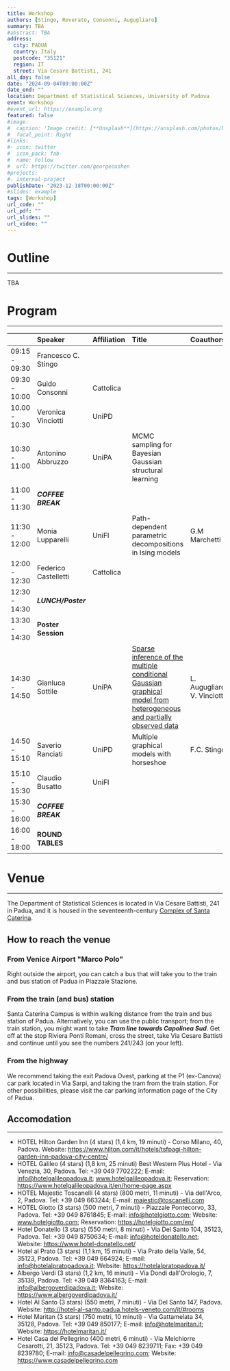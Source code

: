 ```yaml
---
title: Workshop 
authors: [Stingo, Roverato, Consonni, Augugliaro]
summary: TBA
#abstract: TBA
address:
  city: PADUA
  country: Italy
  postcode: "35121"
  region: IT
  street: Via Cesare Battisti, 241
all_day: false
date: "2024-09-04T09:00:00Z"
date_end: ""
location: Department of Statistical Sciences, University of Padova
event: Workshop
#event_url: https://example.org
featured: false
#image:
#  caption: 'Image credit: [**Unsplash**](https://unsplash.com/photos/bzdhc5b3Bxs)'
#  focal_point: Right
#links:
#- icon: twitter
#  icon_pack: fab
#  name: Follow
#  url: https://twitter.com/georgecushen
#projects:
#- internal-project
publishDate: "2023-12-18T00:00:00Z"
#slides: example
tags: [Workshop]
url_code: ""
url_pdf: ""
url_slides: ""
url_video: ""
---
```


# Outline
---
TBA

# Program
---
|               | **Speaker**         | **Affiliation**     | **Title**                  | **Coauthors**               |
|:--------------|:--------------------|:--------------------|:---------------------------|:----------------------------|
| 09:15 - 09:30 | Francesco C. Stingo |                     |                            |                             |
| 09:30 - 10:00 | Guido Consonni      | Cattolica           |                            |                             |
| 10.00 - 10:30 | Veronica Vinciotti  | UniPD               |                            |                             |
| 10:30 - 11:00 | Antonino Abbruzzo   | UniPA               | MCMC sampling for Bayesian Gaussian structural learning  |                             |
| 11:00 - 11:30 | ***COFFEE BREAK***  |                     |                            |                             |
| 11:30 - 12:00 | Monia Lupparelli    | UniFI               | Path-dependent parametric decompositions in Ising models | G.M Marchetti |
| 12:00 - 12:30 | Federico Castelletti| Cattolica           |                            |                             |
| 12:30 - 14:30 | ***LUNCH/Poster***  |                     |                            |                             |
| 13:30 - 14:30 | **Poster Session**  |                     |                            |                             |
| 14:30 - 14:50 | Gianluca Sottile    | UniPA               | [Sparse inference of the multiple conditional Gaussian graphical model from heterogeneous and partially observed data](https://main--combiners.netlify.app/publication/conference-paper/04-workshop/1.prova_sottile/) | L. Augugliaro, V. Vinciotti |
| 14:50 - 15:10 | Saverio Ranciati    | UniPD               | Multiple graphical models with horseshoe | F.C. Stingo |
| 15:10 - 15:30 | Claudio Busatto     | UniFI               |                            |                             |
| 15:30 - 16:00 | ***COFFEE BREAK***  |                     |                            |                             |
| 16:00 - 18:00 | **ROUND TABLES**    |                     |                            |                             |

# Venue
---
The Department of Statistical Sciences is located in Via Cesare Battisti, 241 in Padua, and it is housed in the seventeenth-century [Complex of Santa Caterina](https://www.stat.unipd.it/futuri-studenti/il-campus-di-santa-caterina).

## How to reach the venue
### From Venice Airport "Marco Polo"
Right outside the airport, you can catch a bus that will take you to the train and bus station of Padua in Piazzale Stazione.

### From the train (and bus) station
Santa Caterina Campus is within walking distance from the train and bus station of Padua. Alternatively, you can use the public transport; from the train station, you might want to take ***Tram line towards Capolinea Sud***. Get off at the stop Riviera Ponti Romani, cross the street, take Via Cesare Battisti and continue until you see the numbers 241/243 (on your left).

### From the highway
We recommend taking the exit Padova Ovest, parking at the P1 (ex-Canova) car park located in Via Sarpi, and taking the tram from the train station. For other possibilities, please visit the car parking information page of the City of Padua.


## Accomodation
---
- HOTEL Hilton Garden Inn (4 stars) (1,4 km, 19 minuti) - Corso Milano, 40, Padova. Website: https://www.hilton.com/it/hotels/tsfpagi-hilton-garden-inn-padova-city-centre/
- HOTEL Galileo (4 stars) (1,8 km, 25 minuti) Best Western Plus Hotel - Via Venezia, 30, Padova. Tel: +39 049 7702222; E-mail: info@hotelgalileopadova.it; www.hotelgalileopadova.it; Reservation: https://www.hotelgalileopadova.it/en/home-page.aspx 
- HOTEL Majestic Toscanelli (4 stars) (800 metri, 11 minuti) - Via dell'Arco, 2, Padova. Tel: +39 049 663244; E-mail: majestic@toscanelli.com
- HOTEL Giotto (3 stars) (500 metri, 7 minuti) - Piazzale Pontecorvo, 33, Padova. Tel: +39 049 8761845; E-mail: info@hotelgiotto.com; Website: www.hotelgiotto.com; Reservation: https://hotelgiotto.com/en/
- Hotel Donatello (3 stars) (550 metri, 8 minuti) - Via Del Santo 104, 35123, Padova. Tel: +39 049 8750634; E-mail: info@hoteldonatello.net; Website: https://www.hotel-donatello.net/ 
- Hotel al Prato (3 stars) (1,1 km, 15 minuti) - Via Prato della Valle, 54, 35123, Padova. Tel: +39 049 664924; E-mail: info@hotelalpratopadova.it; Website: https://hotelalpratopadova.it/
- Albergo Verdi (3 stars) (1,2 km, 16 minuti) - Via Dondi dall'Orologio, 7, 35139, Padova. Tel: +39 049 8364163; E-mail: info@albergoverdipadova.it; Website: https://www.albergoverdipadova.it/
- Hotel Al Santo (3 stars) (550 metri, 7 minuti) - Via Del Santo 147, Padova. Website: http://hotel-al-santo.padua.hotels-veneto.com/it/#rooms
- Hotel Maritan (3 stars) (750 metri, 10 minuti) - Via Gattamelata 34, 35128, Padova. Tel: +39 049 850177; E-mail: info@hotelmaritan.it; Website: https://hotelmaritan.it/
- Hotel Casa del Pellegrino (400 metri, 6 minuti) - Via Melchiorre Cesarotti, 21, 35123, Padova. Tel: +39 049 8239711; Fax: +39 049 8239780; E-mail: info@casadelpellegrino.com; Website: https://www.casadelpellegrino.com



